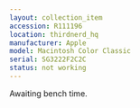 ```yaml
---
layout: collection_item
accession: R111196
location: thirdnerd_hq
manufacturer: Apple
model: Macintosh Color Classic
serial: SG3222F2C2C
status: not working
---
```


Awaiting bench time.
